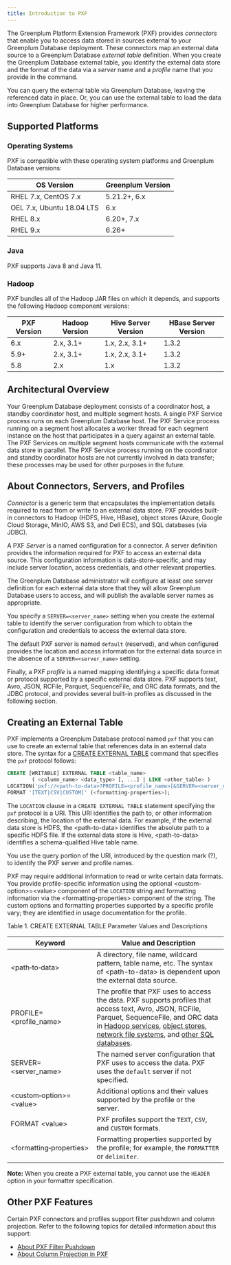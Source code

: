 ```yaml
---
title: Introduction to PXF
---
```


The Greenplum Platform Extension Framework (PXF) provides *connectors* that enable you to access data stored in sources external to your Greenplum Database deployment. These connectors map an external data source to a Greenplum Database *external table* definition. When you create the Greenplum Database external table, you identify the external data store and the format of the data via a *server* name and a *profile* name that you provide in the command.

You can query the external table via Greenplum Database, leaving the referenced data in place. Or, you can use the external table to load the data into Greenplum Database for higher performance.

## <a id="suppplat"></a> Supported Platforms

### <a id="os"></a> Operating Systems

PXF is compatible with these operating system platforms and Greenplum Database versions:

| OS Version | Greenplum Version |
|--------------|-----------------|
| RHEL 7.x, CentOS 7.x | 5.21.2+, 6.x     |
| OEL 7.x, Ubuntu 18.04 LTS | 6.x   |
| RHEL 8.x | 6.20+, 7.x   |
| RHEL 9.x | 6.26+   |

### <a id="java"></a> Java

PXF supports Java 8 and Java 11.


### <a id="hadoop"></a> Hadoop

PXF bundles all of the Hadoop JAR files on which it depends, and supports the following Hadoop component versions:

| PXF Version | Hadoop Version | Hive Server Version | HBase Server Version |
|-------------|----------------|---------------------|-------------|
| 6.x | 2.x, 3.1+ | 1.x, 2.x, 3.1+ | 1.3.2 |
| 5.9+ | 2.x, 3.1+ | 1.x, 2.x, 3.1+ | 1.3.2 |
| 5.8 | 2.x | 1.x | 1.3.2 |

## <a id="arch"></a> Architectural Overview

Your Greenplum Database deployment consists of a coordinator host, a standby coordinator host, and multiple segment hosts. A single PXF Service process runs on each Greenplum Database host. The PXF Service process running on a segment host allocates a worker thread for each segment instance on the host that participates in a query against an external table. The PXF Services on multiple segment hosts communicate with the external data store in parallel. The PXF Service process running on the coordinator and standby coordinator hosts are not currently involved in data transfer; these processes may be used for other purposes in the future.


## <a id="more"></a> About Connectors, Servers, and Profiles

*Connector* is a generic term that encapsulates the implementation details required to read from or write to an external data store. PXF provides built-in connectors to Hadoop (HDFS, Hive, HBase), object stores (Azure, Google Cloud Storage, MinIO, AWS S3, and Dell ECS), and SQL databases (via JDBC).

A PXF *Server* is a named configuration for a connector. A server definition provides the information required for PXF to access an external data source. This configuration information is data-store-specific, and may include server location, access credentials, and other relevant properties.

The Greenplum Database administrator will configure at least one server definition for each external data store that they will allow Greenplum Database users to access, and will publish the available server names as appropriate.

You specify a `SERVER=<server_name>` setting when you create the external table to identify the server configuration from which to obtain the configuration and credentials to access the external data store.

The default PXF server is named `default` (reserved), and when configured provides the location and access information for the external data source in the absence of a `SERVER=<server_name>` setting.

Finally, a PXF *profile* is a named mapping identifying a specific data format or protocol supported by a specific external data store. PXF supports text, Avro, JSON, RCFile, Parquet, SequenceFile, and ORC data formats, and the JDBC protocol, and provides several built-in profiles as discussed in the following section.

## <a id="create_external_table"></a>Creating an External Table

PXF implements a Greenplum Database protocol named `pxf` that you can use to create an external table that references data in an external data store. The syntax for a [CREATE EXTERNAL TABLE](https://docs.vmware.com/en/VMware-Greenplum/6/greenplum-database/ref_guide-sql_commands-CREATE_EXTERNAL_TABLE.html) command that specifies the `pxf` protocol follows:

``` sql
CREATE [WRITABLE] EXTERNAL TABLE <table_name>
        ( <column_name> <data_type> [, ...] | LIKE <other_table> )
LOCATION('pxf://<path-to-data>?PROFILE=<profile_name>[&SERVER=<server_name>][&<custom-option>=<value>[...]]')
FORMAT '[TEXT|CSV|CUSTOM]' (<formatting-properties>);
```

The `LOCATION` clause in a `CREATE EXTERNAL TABLE` statement specifying the `pxf` protocol is a URI. This URI identifies the path to, or other information describing, the location of the external data. For example, if the external data store is HDFS, the \<path-to-data\> identifies the absolute path to a specific HDFS file. If the external data store is Hive, \<path-to-data\> identifies a schema-qualified Hive table name.

You use the query portion of the URI, introduced by the question mark (?), to identify the PXF server and profile names.

PXF may require additional information to read or write certain data formats. You provide profile-specific information using the optional \<custom-option\>=\<value\> component of the `LOCATION` string and formatting information via the \<formatting-properties\> component of the string. The custom options and formatting properties supported by a specific profile vary; they are identified in usage documentation for the profile.

<caption><span class="tablecap">Table 1. CREATE EXTERNAL TABLE Parameter Values and Descriptions</span></caption>

<a id="creatinganexternaltable__table_pfy_htz_4p"></a>

| Keyword               | Value and Description                                                                                                                                                                                                                                                          |
|-------------------------|--------------------------------------------------------------------------------------------------------------------------------------------------------------------------------------------------------------------------------------------------------------------------------|
| \<path&#8209;to&#8209;data\>        | A directory, file name, wildcard pattern, table name, etc. The syntax of \<path-to-data\> is dependent upon the external data source.                                                                                                                                                                                                                    |
| PROFILE=\<profile_name\>  | The profile that PXF uses to access the data. PXF supports profiles that access text, Avro, JSON, RCFile, Parquet, SequenceFile, and ORC data in [Hadoop services](access_hdfs.html), [object stores](access_objstore.html), [network file systems](nfs_pxf.html), and [other SQL databases](jdbc_pxf.html).  |
| SERVER=\<server_name\>   | The named server configuration that PXF uses to access the data. PXF uses the `default` server if not specified. |
| \<custom&#8209;option\>=\<value\> | Additional options and their values supported by the profile or the server. |
| FORMAT&nbsp;\<value\>| PXF profiles support the `TEXT`, `CSV`, and `CUSTOM` formats.  |
| \<formatting&#8209;properties\> | Formatting properties supported by the profile; for example, the `FORMATTER` or `delimiter`.                                                                   |

**Note:** When you create a PXF external table, you cannot use the `HEADER` option in your formatter specification.

## <a id="other"></a> Other PXF Features

Certain PXF connectors and profiles support filter pushdown and column projection. Refer to the following topics for detailed information about this support:

- [About PXF Filter Pushdown](filter_push.html)
- [About Column Projection in PXF](col_project.html)

